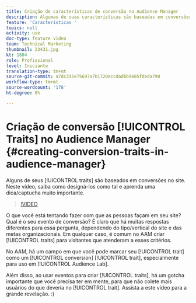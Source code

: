 ```yaml
---
title: Criação de características de conversão no Audience Manager
description: Algumas de suas características são baseadas em conversões no site. Neste vídeo, saiba como designá-los como tal e aprenda uma dica/captucha muito importante.
feature: 'Características '
topics: null
activity: use
doc-type: feature video
team: Technical Marketing
thumbnail: 23431.jpg
kt: 1804
role: Profissional
level: Iniciante
translation-type: tm+mt
source-git-commit: a7dc335e75697a7b1720eccdadbb9605fdeda798
workflow-type: tm+mt
source-wordcount: '178'
ht-degree: 0%

---
```



# Criação de conversão [!UICONTROL Traits] no Audience Manager {#creating-conversion-traits-in-audience-manager}

Alguns de seus [!UICONTROL traits] são baseados em conversões no site. Neste vídeo, saiba como designá-los como tal e aprenda uma dica/captucha muito importante.

>[!VIDEO](https://video.tv.adobe.com/v/23431/?quality=12)

O que você está tentando fazer com que as pessoas façam em seu site? Qual é o seu evento de conversão? É claro que há muitas respostas diferentes para essa pergunta, dependendo do tipo/vertical do site e das metas organizacionais. Em qualquer caso, é comum no AAM criar [!UICONTROL traits] para visitantes que atenderam a esses critérios.

No AAM, há um campo em que você pode marcar seu [!UICONTROL trait] como um [!UICONTROL conversion] [!UICONTROL trait], especialmente para uso em [!UICONTROL Audience Lab].

Além disso, ao usar eventos para criar [!UICONTROL traits], há um gotcha importante que você precisa ter em mente, para que não colete mais usuários do que deveria no [!UICONTROL trait]. Assista a este vídeo para a grande revelação. :)
